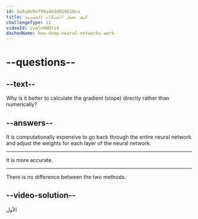 ```yaml
---
id: 5e9a0e9ef99a403d019610ca
title: كيف تعمل الشبكات العصبية
challengeType: 11
videoId: zvalnHWGtx4
dashedName: how-deep-neural-networks-work
---
```


# --questions--

## --text--

Why is it better to calculate the gradient (slope) directly rather than numerically?

## --answers--

It is computationally expensive to go back through the entire neural network and adjust the weights for each layer of the neural network.

---

It is more accurate.

---

There is no difference between the two methods.

## --video-solution--

الأول

